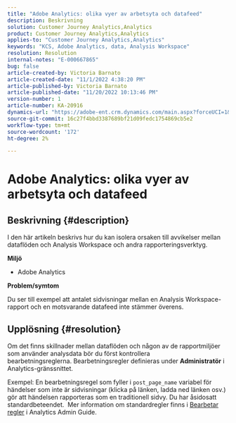 ```yaml
---
title: "Adobe Analytics: olika vyer av arbetsyta och datafeed"
description: Beskrivning
solution: Customer Journey Analytics,Analytics
product: Customer Journey Analytics,Analytics
applies-to: "Customer Journey Analytics,Analytics"
keywords: "KCS, Adobe Analytics, data, Analysis Workspace"
resolution: Resolution
internal-notes: "E-000667865"
bug: false
article-created-by: Victoria Barnato
article-created-date: "11/1/2022 4:38:20 PM"
article-published-by: Victoria Barnato
article-published-date: "11/20/2022 10:13:46 PM"
version-number: 1
article-number: KA-20916
dynamics-url: "https://adobe-ent.crm.dynamics.com/main.aspx?forceUCI=1&pagetype=entityrecord&etn=knowledgearticle&id=16b31394-035a-ed11-9561-6045bd006a22"
source-git-commit: 16c27f4bbd3387689bf21d09fedc1754869cb5e2
workflow-type: tm+mt
source-wordcount: '172'
ht-degree: 2%

---
```


# Adobe Analytics: olika vyer av arbetsyta och datafeed

## Beskrivning {#description}


I den här artikeln beskrivs hur du kan isolera orsaken till avvikelser mellan dataflöden och Analysis Workspace och andra rapporteringsverktyg.

<b>Miljö</b>

- Adobe Analytics


<b>Problem/symtom</b>

Du ser till exempel att antalet sidvisningar mellan en Analysis Workspace-rapport och en motsvarande datafeed inte stämmer överens.




## Upplösning {#resolution}


Om det finns skillnader mellan dataflöden och någon av de rapportmiljöer som använder analysdata bör du först kontrollera bearbetningsreglerna. Bearbetningsregler definieras under <b>Administratör</b> i Analytics-gränssnittet.

Exempel: En bearbetningsregel som fyller i `post_page_name` variabel för händelser som inte är sidvisningar (klicka på länken, ladda ned länken osv.) gör att händelsen rapporteras som en traditionell sidvy. Du har åsidosatt standardbeteendet.  Mer information om standardregler finns i [Bearbetar regler](https://experienceleague.adobe.com/docs/analytics/admin/admin-tools/processing-rules/processing-rules-configuration/processing-rules-about.html?lang=en) i Analytics Admin Guide.
